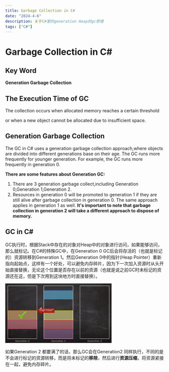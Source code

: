 ```yaml
---
title: Garbage Collection in C#
date: "2024-4-6"
description: 关于C#里的generation Heap的gc原理
tags: ["C#"]
---
```



# Garbage Collection in C#

## Key Word

**Generation Garbage Collection**

## The Execution Time of GC

The collection occurs when allocated memory reaches a certain threshold

or when a new object cannot be allocated due to insufficient space.

## Generation Garbage Collection

The GC in C# uses a generation garbage collection approach,where objects are divided into different generations base on their age. The GC runs more frequently for younger generation. For example, the GC runs more frequently in generation 0.

**There are some features about Generation GC:**

1. There are 3 generation garbage collect,including Generation 0,Generation 1,Generation 2.
2. Resources in generation 0 will be promoted to generation 1 if they are still alive after garbage collection in generation 0. The same approach applies in generation 1 as well. **It's important to note that garbage collection in generation 2 will take a different approach to dispose of memory.**

## GC in C#

GC执行时，根据Stack中存在的对象对Heap中的对象进行访问，如果能够访问，那么就标记。在C#的特殊GC中，在Generation 0 GC后会将存活的（也就是标记的）资源转移到Generation 1。然后Generation 0中的指针(Heap Pointer）重新指向起始点，这样有一个好处，可以避免内存碎片，因为下一次加入资源时从头开始直接替换，无论这个位置是否存在以前的资源（也就是说之前GC时未标记的资源还在这，但是下次用到这块地方时直接替换）。

<img src="/public/images/csharp-heap.png" alt="csharp-heap" style="zoom: 33%;" />

如果Generation 2 都要满了的话，那么GC会在Generation2 同样执行，不同的是不会进行标记的资源转移，而是将未标记的**移除**，然后进行**资源压缩**，将资源紧接在一起，避免内存碎片。
